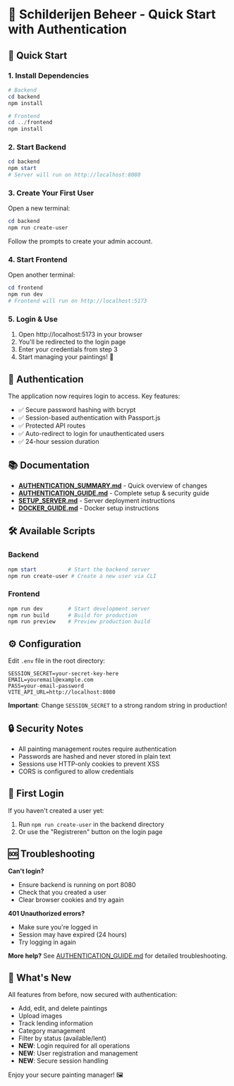 # 🎨 Schilderijen Beheer - Quick Start with Authentication

## 🚀 Quick Start

### 1. Install Dependencies

```powershell
# Backend
cd backend
npm install

# Frontend
cd ../frontend
npm install
```

### 2. Start Backend

```powershell
cd backend
npm start
# Server will run on http://localhost:8080
```

### 3. Create Your First User

Open a new terminal:

```powershell
cd backend
npm run create-user
```

Follow the prompts to create your admin account.

### 4. Start Frontend

Open another terminal:

```powershell
cd frontend
npm run dev
# Frontend will run on http://localhost:5173
```

### 5. Login & Use

1. Open http://localhost:5173 in your browser
2. You'll be redirected to the login page
3. Enter your credentials from step 3
4. Start managing your paintings! 🎨

## 🔐 Authentication

The application now requires login to access. Key features:

- ✅ Secure password hashing with bcrypt
- ✅ Session-based authentication with Passport.js
- ✅ Protected API routes
- ✅ Auto-redirect to login for unauthenticated users
- ✅ 24-hour session duration

## 📚 Documentation

- **[AUTHENTICATION_SUMMARY.md](AUTHENTICATION_SUMMARY.md)** - Quick overview of changes
- **[AUTHENTICATION_GUIDE.md](AUTHENTICATION_GUIDE.md)** - Complete setup & security guide
- **[SETUP_SERVER.md](SETUP_SERVER.md)** - Server deployment instructions
- **[DOCKER_GUIDE.md](DOCKER_GUIDE.md)** - Docker setup instructions

## 🛠️ Available Scripts

### Backend

```powershell
npm start          # Start the backend server
npm run create-user # Create a new user via CLI
```

### Frontend

```powershell
npm run dev        # Start development server
npm run build      # Build for production
npm run preview    # Preview production build
```

## ⚙️ Configuration

Edit `.env` file in the root directory:

```env
SESSION_SECRET=your-secret-key-here
EMAIL=youremail@example.com
PASS=your-email-password
VITE_API_URL=http://localhost:8080
```

**Important**: Change `SESSION_SECRET` to a strong random string in production!

## 🔒 Security Notes

- All painting management routes require authentication
- Passwords are hashed and never stored in plain text
- Sessions use HTTP-only cookies to prevent XSS
- CORS is configured to allow credentials

## 📝 First Login

If you haven't created a user yet:

1. Run `npm run create-user` in the backend directory
2. Or use the "Registreren" button on the login page

## 🆘 Troubleshooting

**Can't login?**

- Ensure backend is running on port 8080
- Check that you created a user
- Clear browser cookies and try again

**401 Unauthorized errors?**

- Make sure you're logged in
- Session may have expired (24 hours)
- Try logging in again

**More help?**
See [AUTHENTICATION_GUIDE.md](AUTHENTICATION_GUIDE.md) for detailed troubleshooting.

## 🎯 What's New

All features from before, now secured with authentication:

- Add, edit, and delete paintings
- Upload images
- Track lending information
- Category management
- Filter by status (available/lent)
- **NEW**: Login required for all operations
- **NEW**: User registration and management
- **NEW**: Secure session handling

Enjoy your secure painting manager! 🖼️
